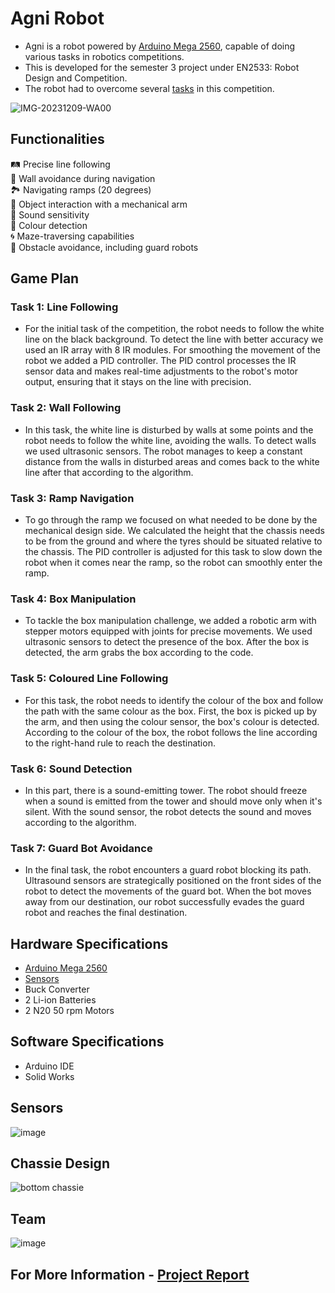 # Agni Robot

* Agni is a robot powered by [Arduino Mega 2560](https://github.com/LasithaAmarasinghe/Agni-Robot/blob/main/Arduino%20Mega%202560%20Board.pdf), capable of doing various tasks in robotics competitions.
* This is developed for the semester 3 project under EN2533: Robot Design and Competition.
* The robot had to overcome several [tasks](https://github.com/LasithaAmarasinghe/Agni-Robot/blob/main/Robotics_Task.pdf) in this competition. 

![IMG-20231209-WA00](https://github.com/LasithaAmarasinghe/Agni-Robot/assets/106037441/81d65c23-b77b-41e4-ac23-0e065fe6b50b)

## Functionalities

🛤️ Precise line following  
🚧 Wall avoidance during navigation  
🏞️ Navigating ramps (20 degrees)  
🤖 Object interaction with a mechanical arm  
🎵 Sound sensitivity   
🌈 Colour detection  
🌀 Maze-traversing capabilities  
🛑 Obstacle avoidance, including guard robots  

## Game Plan

### Task 1: Line Following
* For the initial task of the competition, the robot needs to follow the white line on the black background. To detect the line with better accuracy we used an IR array with 8 IR modules. For smoothing the movement of the robot we added a PID controller. The PID control processes the IR sensor data and makes real-time adjustments to the robot's motor output, ensuring that it stays on the line with precision.

### Task 2: Wall Following
* In this task, the white line is disturbed by walls at some points and the robot needs to follow the white line, avoiding the walls. To detect walls we used ultrasonic sensors. The robot manages to keep a constant distance from the walls in disturbed areas and comes back to the white line after that according to the algorithm.

### Task 3: Ramp Navigation
* To go through the ramp we focused on what needed to be done by the mechanical design side. We calculated the height that the chassis needs to be from the ground and where the tyres should be situated relative to the chassis. The PID controller is adjusted for this task to slow down the robot when it comes near the ramp, so the robot can smoothly enter the ramp.

### Task 4: Box Manipulation
* To tackle the box manipulation challenge, we added a robotic arm with stepper motors equipped with joints for precise movements. We used ultrasonic sensors to detect the presence of the box. After the box is detected, the arm grabs the box according to the code.

### Task 5: Coloured Line Following
* For this task, the robot needs to identify the colour of the box and follow the path with the same colour as the box. First, the box is picked up by the arm, and then using the colour sensor, the box's colour is detected. According to the colour of the box, the robot follows the line according to the right-hand rule to reach the destination.

### Task 6: Sound Detection
* In this part, there is a sound-emitting tower. The robot should freeze when a sound is emitted from the tower and should move only when it's silent. With the sound sensor, the robot detects the sound and moves according to the algorithm. 

### Task 7: Guard Bot Avoidance
* In the final task, the robot encounters a guard robot blocking its path. Ultrasound sensors are strategically positioned on the front sides of the robot to detect the movements of the guard bot. When the bot moves away from our destination, our robot successfully evades the guard robot and reaches the final destination.

## Hardware Specifications

* [Arduino Mega 2560](https://github.com/LasithaAmarasinghe/Agni-Robot/blob/main/Arduino%20Mega%202560%20Board.pdf)
* [Sensors](https://github.com/LasithaAmarasinghe/Agni-Robot/blob/main/AGNI%20sensors%20.pdf)
* Buck Converter
* 2 Li-ion Batteries
* 2 N20 50 rpm Motors

## Software Specifications

* Arduino IDE
* Solid Works

## Sensors

![image](https://github.com/LasithaAmarasinghe/Agni-Robot/assets/106037441/e7ea8e2a-3c1e-45ae-9f9a-de4333612ad0)

## Chassie Design

![bottom chassie](https://github.com/LasithaAmarasinghe/Agni-Robot/assets/106037441/6b88fad9-39b2-48c4-ba49-6703d3684168)

## Team

![image](https://github.com/LasithaAmarasinghe/Agni-Robot/assets/106037441/e1591200-e2f0-4a04-b40a-e4116868b24a)

## For More Information - [Project Report](https://github.com/LasithaAmarasinghe/Agni-Robot/blob/main/Agni%20final%20report.pdf)
